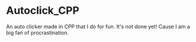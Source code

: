 # Autoclick_CPP
An auto clicker made in CPP that I do for fun.
It's not done yet! Cause I am a big fan of procrastination.
